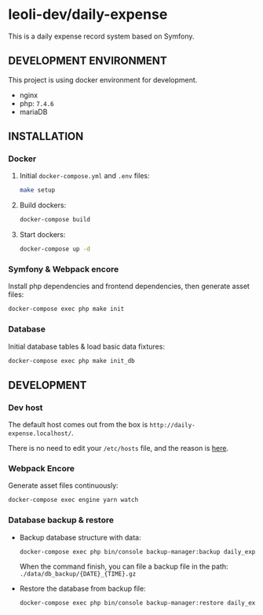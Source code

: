 # leoli-dev/daily-expense

This is a daily expense record system based on Symfony.

## DEVELOPMENT ENVIRONMENT

This project is using docker environment for development.

- nginx
- php: `7.4.6`
- mariaDB

## INSTALLATION

### Docker

1. Initial `docker-compose.yml` and `.env` files:
    
    ```bash
    make setup
    ```

2. Build dockers:

    ```bash
   docker-compose build
    ```
   
3. Start dockers:

    ```bash
    docker-compose up -d 
    ```

### Symfony & Webpack encore

Install php dependencies and frontend dependencies, then generate asset files:

```bash
docker-compose exec php make init
```

### Database

Initial database tables & load basic data fixtures:

```bash
docker-compose exec php make init_db
```

## DEVELOPMENT

### Dev host

The default host comes out from the box is `http://daily-expense.localhost/`.

There is no need to edit your `/etc/hosts` file, and the reason is [here](https://ma.ttias.be/chrome-force-dev-domains-https-via-preloaded-hsts/).

### Webpack Encore

Generate asset files continuously:

```bash
docker-compose exec engine yarn watch
```

### Database backup & restore

- Backup database structure with data:

    ```bash
    docker-compose exec php bin/console backup-manager:backup daily_expense local -c gzip
    ```

    When the command finish, you can file a backup file in the path: `./data/db_backup/{DATE}_{TIME}.gz`
    
- Restore the database from backup file:

    ```bash
    docker-compose exec php bin/console backup-manager:restore daily_expense local {BACKUP_FILE_PATH} -c gzip
    ```
